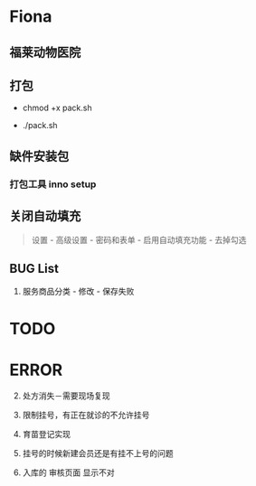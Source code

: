 # Fiona
## 福莱动物医院

## 打包

- chmod +x pack.sh

- ./pack.sh

## 缺件安装包

### 打包工具 inno setup
 


## 关闭自动填充

> 设置 - 高级设置 - 密码和表单 - 启用自动填充功能 - 去掉勾选


## BUG List

1. 服务商品分类 - 修改 - 保存失败


# TODO



# ERROR

2. 处方消失－需要现场复现

1. 限制挂号，有正在就诊的不允许挂号
3. 育苗登记实现
4. 挂号的时候新建会员还是有挂不上号的问题
5. 入库的 审核页面 显示不对
